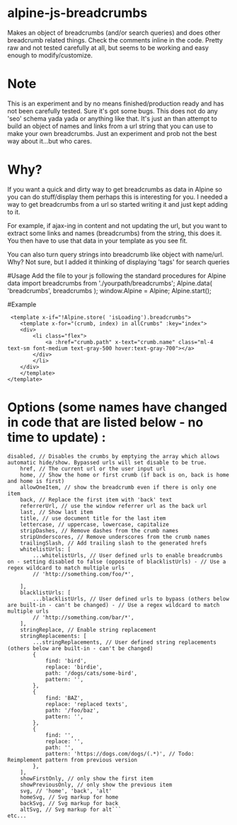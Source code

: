 # alpine-js-breadcrumbs
Makes an object of breadcrumbs (and/or search queries) and does other breadcrumb related things. 
Check the comments inline in the code. Pretty raw and not tested carefully at all, but seems to be working and easy enough to modify/customize.

# Note
This is an experiment and by no means finished/production ready and has not been carefully tested.  Sure it's got some bugs. This does not do any 'seo' schema yada yada or anything like that. It's just an than attempt to build an object of names and links from a url string that you can use to make your own breadcrumbs. Just an experiment and prob not the best way about it...but who cares.

# Why?
If you want a quick and dirty way to get breadcrumbs as data in Alpine so you can do stuff/display them perhaps this is interesting for you.  I needed a way to get breadcrumbs from a url so started writing it and just kept adding to it.

For example, if ajax-ing in content and not updating the url, but you want to extract some links and names (breadcrumbs) from the string, this does it. You then have to use that data in your template as you see fit.

You can also turn query strings into breadcrumb like object with name/url. Why? Not sure, but I added it thinking of displaying 'tags' for search queries

#Usage 
Add the file to your js following the standard procedures for Alpine data 
import breadcrumbs from './yourpath/breadcrumbs';
Alpine.data( 'breadcrumbs', breadcrumbs );
window.Alpine = Alpine;
Alpine.start();

#Example
```
 <template x-if="!Alpine.store( 'isLoading').breadcrumbs">
    <template x-for="(crumb, index) in allCrumbs" :key="index">
	<div>
	    <li class="flex">
		    <a :href="crumb.path" x-text="crumb.name" class="ml-4 text-sm font-medium text-gray-500 hover:text-gray-700"></a>
		</div>
	    </li>
	</div>
    </template>
</template>
```
# Options (some names have changed in code that are listed below - no time to update) :
```
disabled, // Disables the crumbs by emptying the array which allows automatic hide/show. Bypassed urls will set disable to be true.
	href, // The current url or the user input url
	home, // Show the home or first crumb (if back is on, back is home and home is first)
	allowOneItem, // show the breadcrumb even if there is only one item
	back, // Replace the first item with 'back' text
	referrerUrl, // use the window referrer url as the back url
	last, // Show last item
	title, // use document title for the last item
	lettercase, // uppercase, lowercase, capitalize
	stripDashes, // Remove dashes from the crumb names
	stripUnderscores, // Remove underscores from the crumb names
	trailingSlash, // Add trailing slash to the generated hrefs
	whitelistUrls: [
		...whitelistUrls, // User defined urls to enable breadcrumbs on - setting disabled to false (opposite of blacklistUrls) - // Use a regex wildcard to match multiple urls
		// 'http://something.com/foo/*',

	],
	blacklistUrls: [
		...blacklistUrls, // User defined urls to bypass (others below are built-in - can't be changed) - // Use a regex wildcard to match multiple urls
		// 'http://something.com/bar/*',
	],
	stringReplace, // Enable string replacement
	stringReplacements: [
		...stringReplacements, // User defined string replacements (others below are built-in - can't be changed)
		{
			find: 'bird',
			replace: 'birdie',
			path: '/dogs/cats/some-bird',
			pattern: '',
		},
		{
			find: 'BAZ',
			replace: 'replaced texts',
			path: '/foo/baz',
			pattern: '',
		},
		{
			find: '',
			replace: '',
			path: '',
			pattern: 'https://dogs.com/dogs/(.*)', // Todo: Reimplement pattern from previous version
		},
	],
	showFirstOnly, // only show the first item
	showPreviousOnly, // only show the previous item
	svg, // 'home', 'back', 'alt'
	homeSvg, // Svg markup for home
	backSvg, // Svg markup for back
	altSvg, // Svg markup for alt```
etc...

